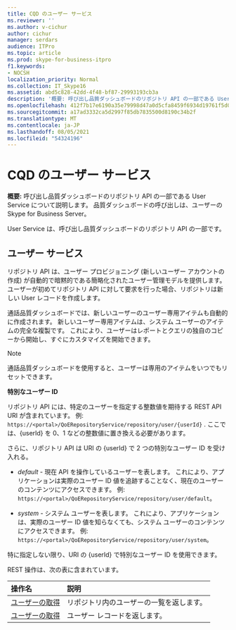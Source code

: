 ```yaml
---
title: CQD のユーザー サービス
ms.reviewer: ''
ms.author: v-cichur
author: cichur
manager: serdars
audience: ITPro
ms.topic: article
ms.prod: skype-for-business-itpro
f1.keywords:
- NOCSH
localization_priority: Normal
ms.collection: IT_Skype16
ms.assetid: abd5c828-42dd-4f48-bf87-29993193cb3a
description: '概要: 呼び出し品質ダッシュボードのリポジトリ API の一部である User Service について説明します。 品質ダッシュボードの呼び出しは、ユーザーのSkype for Business Server。'
ms.openlocfilehash: 412f7b17e6190a35e79998d47a0d5cfa8459f6934d19761f5d0b5d65e5e91ba2
ms.sourcegitcommit: a17ad3332ca5d2997f85db7835500d8190c34b2f
ms.translationtype: MT
ms.contentlocale: ja-JP
ms.lasthandoff: 08/05/2021
ms.locfileid: "54324196"
---
```

# <a name="user-service-for-cqd"></a>CQD のユーザー サービス
 
**概要:** 呼び出し品質ダッシュボードのリポジトリ API の一部である User Service について説明します。 品質ダッシュボードの呼び出しは、ユーザーのSkype for Business Server。
  
User Service は、呼び出し品質ダッシュボードのリポジトリ API の一部です。
  
## <a name="user-service"></a>ユーザー サービス

リポジトリ API は、ユーザー プロビジョニング (新しいユーザー アカウントの作成) が自動的で暗黙的である簡略化されたユーザー管理モデルを提供します。 ユーザーが初めてリポジトリ API に対して要求を行った場合、リポジトリは新しい User レコードを作成します。 
  
通話品質ダッシュボードでは、新しいユーザーのユーザー専用アイテムも自動的に作成されます。 新しいユーザー専用アイテムは、システム ユーザーのアイテムの完全な複製です。 これにより、ユーザーはレポートとクエリの独自のコピーから開始し、すぐにカスタマイズを開始できます。 
  
> [!NOTE]
> 通話品質ダッシュボードを使用すると、ユーザーは専用のアイテムをいつでもリセットできます。 
  
 **特別なユーザー ID**
  
リポジトリ API には、特定のユーザーを指定する整数値を期待する REST API URI が含まれています。 例:  `https://<portal>/QoERepositoryService/repository/user/{userId}` . ここでは、{userId} を 0、1 などの整数値に置き換える必要があります。
  
さらに、リポジトリ API は URI の {userId} で 2 つの特別なユーザー ID を受け入れる。
  
-  *default*  - 現在 API を操作しているユーザーを表します。 これにより、アプリケーションは実際のユーザー ID 値を追跡することなく、現在のユーザーのコンテンツにアクセスできます。 例: `https://<portal>/QoERepositoryService/repository/user/default`。
    
-  *system*  - システム ユーザーを表します。 これにより、アプリケーションは、実際のユーザー ID 値を知らなくても、システム ユーザーのコンテンツにアクセスできます。 例: `https://<portal>/QoERepositoryService/repository/user/system`。
    
特に指定しない限り、URI の {userId} で特別なユーザー ID を使用できます。 
  
REST 操作は、次の表に含まれています。
  
|**操作名**|**説明**|
|:-----|:-----|
|[ユーザーの取得](get-users.md) <br/> |リポジトリ内のユーザーの一覧を返します。  <br/> |
|[ユーザーの取得](get-user.md) <br/> |ユーザー レコードを返します。  <br/> |
   

